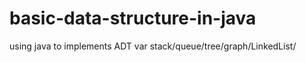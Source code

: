 # basic-data-structure-in-java
using java  to implements ADT var stack/queue/tree/graph/LinkedList/
